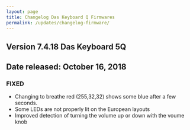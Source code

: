 ```yaml
---
layout: page
title: Changelog Das Keyboard Q Firmwares
permalink: /updates/changelog-firmware/
---
```


## Version 7.4.18 Das Keyboard 5Q

## Date released: October 16, 2018


### FIXED

- Changing to breathe red (255,32,32) shows some blue after a few seconds. 
- Some LEDs are not properly lit on the European layouts
- Improved detection of turning the volume up or down with the voume knob


